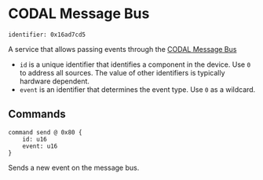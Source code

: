 # CODAL Message Bus

    identifier: 0x16ad7cd5
    
A service that allows passing events through the [CODAL Message Bus](https://lancaster-university.github.io/microbit-docs/ubit/messageBus/)
* ``id`` is a unique identifier that identifies a component in the device. Use ``0`` to address all sources. The value of other identifiers is typically hardware dependent.
* ``event`` is an identifier that determines the event type. Use ``0`` as a wildcard.

## Commands

    command send @ 0x80 {
        id: u16
        event: u16
    }
    
Sends a new event on the message bus.
